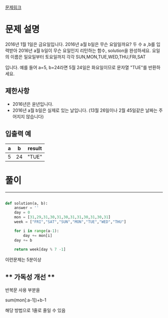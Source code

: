 [문제링크](https://school.programmers.co.kr/learn/courses/30/lessons/12901)

# 문제 설명

2016년 1월 1일은 금요일입니다. 2016년 a월 b일은 무슨 요일일까요? 두 수 a ,b를 입력받아 2016년 a월 b일이 무슨 요일인지 리턴하는 함수, solution을 완성하세요. 요일의 이름은 일요일부터 토요일까지 각각 SUN,MON,TUE,WED,THU,FRI,SAT

입니다. 예를 들어 a=5, b=24라면 5월 24일은 화요일이므로 문자열 "TUE"를 반환하세요.


**제한사항**
---------

 * 2016년은 윤년입니다.
 * 2016년 a월 b일은 실제로 있는 날입니다. (13월 26일이나 2월 45일같은 날짜는 주어지지 않습니다)


**입출력 예**
-------------

a	| b	| result
---|---|---
5	| 24	| "TUE"


# 풀이
---

```python

def solution(a, b):
    answer = ''
    day = 0
    mon = [31,29,31,30,31,30,31,31,30,31,30,31]
    week = ["FRI","SAT","SUN","MON","TUE","WED","THU"]

    for i in range(a-1):
        day += mon[i]
    day += b
    
    return week[day % 7 -1]
```
이런문제는 5분이상 


** 가독성 개선 **
--------------
반복문 사용 부분을

sum(mon[:a-1])+b-1 

해당 방법으로 1줄로 줄일 수 있음





